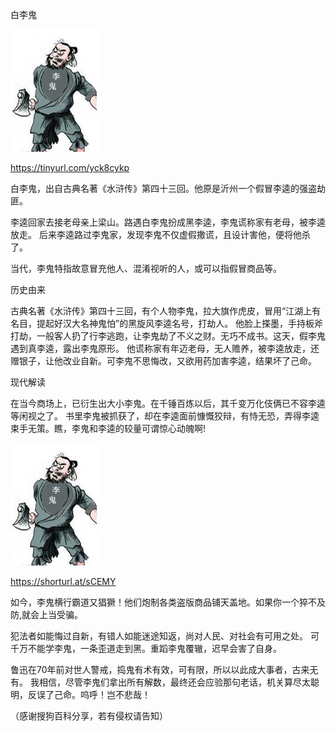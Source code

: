 白李鬼

![白李鬼](https://github.com/ywangnccu/ywang/blob/main/images/GUILI.jpg)

https://tinyurl.com/yck8cykp

白李鬼，出自古典名著《水浒传》第四十三回。他原是沂州一个假冒李逵的强盗劫匪。

李逵回家去接老母亲上梁山。路遇白李鬼扮成黑李逵，李鬼谎称家有老母，被李逵放走。
后来李逵路过李鬼家，发现李鬼不仅虚假撒谎，且设计害他，便将他杀了。

当代，李鬼特指故意冒充他人、混淆视听的人，或可以指假冒商品等。

历史由来

古典名著《水浒传》第四十三回，有个人物李鬼，拉大旗作虎皮，冒用“江湖上有名目，提起好汉大名神鬼怕”的黑旋风李逵名号，打劫人。
他脸上搽墨，手持板斧打劫，一般客人扔了行李逃跑，让李鬼劫了不义之财。无巧不成书。这天，假李鬼遇到真李逵，露出李鬼原形。
他谎称家有年迈老母，无人赡养，被李逵放走，还赠银子，让他改业自新。可李鬼不思悔改，又欲用药加害李逵，结果坏了己命。

现代解读

在当今商场上，已衍生出大小李鬼。在千锤百炼以后，其千变万化伎俩已不容李逵等闲视之了。
书里李鬼被抓获了，却在李逵面前慷慨狡辩，有恃无恐，弄得李逵束手无策。瞧，李鬼和李逵的较量可谓惊心动魄啊!

![白李鬼](https://github.com/ywangnccu/ywang/blob/main/images/GUILI.jpg)

https://shorturl.at/sCEMY

如今，李鬼横行霸道又猖獗！他们炮制各类盗版商品铺天盖地。如果你一个猝不及防,就会上当受骗。

犯法者如能悔过自新，有错人如能迷途知返，尚对人民、对社会有可用之处。
可千万不能学李鬼，一条歪道走到黑。重蹈李鬼覆辙，迟早会害了自身。

鲁迅在70年前对世人警戒，捣鬼有术有效，可有限，所以以此成大事者，古来无有。
我相信，尽管李鬼们拿出所有解数，最终还会应验那句老话，机关算尽太聪明，反误了己命。呜呼！岂不悲哉！

（感谢搜狗百科分享，若有侵权请告知）
